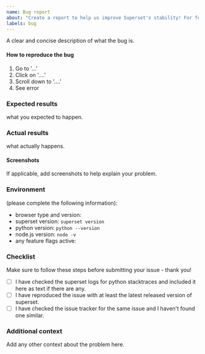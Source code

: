 ```yaml
---
name: Bug report
about: "Create a report to help us improve Superset's stability! For feature requests please open a discussion [here](https://github.com/apache/superset/discussions/categories/ideas)."
labels: bug
---
```


A clear and concise description of what the bug is.

#### How to reproduce the bug

1. Go to '...'
2. Click on '....'
3. Scroll down to '....'
4. See error

### Expected results

what you expected to happen.

### Actual results

what actually happens.

#### Screenshots

If applicable, add screenshots to help explain your problem.


### Environment

(please complete the following information):

- browser type and version:
- superset version: `superset version`
- python version: `python --version`
- node.js version: `node -v`
- any feature flags active:

### Checklist

Make sure to follow these steps before submitting your issue - thank you!

- [ ] I have checked the superset logs for python stacktraces and included it here as text if there are any.
- [ ] I have reproduced the issue with at least the latest released version of superset.
- [ ] I have checked the issue tracker for the same issue and I haven't found one similar.

### Additional context

Add any other context about the problem here.
